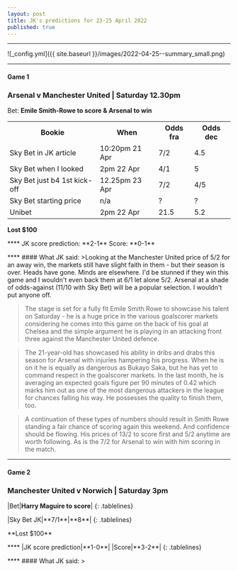 ```yaml
---
layout: post
title: JK's predictions for 23-25 April 2022
published: true
---
```

****
![_config.yml]({{ site.baseurl }}/images/2022-04-25--summary_small.png)

****

#### Game 1
### Arsenal v Manchester United | Saturday 12.30pm

Bet: **Emile Smith-Rowe to score & Arsenal to win**  

<html>
<head>
<style>
table {
  border-collapse: collapse;
  width: 100%;
}

th {
  text-align: left;
}
</style>
</head>
<body>
<table>
    <tr>
      <th>Bookie</th>
      <th>When</th>
      <th>Odds fra</th>
      <th>Odds dec</th>
    </tr>
    <tr>
      <td>Sky Bet in JK article</td>
      <td class="blue">10:20pm 21 Apr</td>
      <td>7/2</td>
      <td>4.5</td>
    </tr>
    <tr>
      <td>Sky Bet when I looked</td>
      <td>2pm 22 Apr</td>
      <td>4/1</td>
	  <td>5</td>
      </tr>
    <tr>
      <td>Sky Bet just b4 1st kick-off</td>
      <td>12.25pm 23 Apr</td>
      <td>7/2</td>
      <td>4/5</td>
    </tr>
    <tr>
      <td>Sky Bet starting price</td>
      <td>n/a</td>
      <td>?</td>
      <td>?</td>
    </tr>
    <tr>
      <td>Unibet</td>
      <td class="red">2pm 22 Apr</td>
      <td>21.5</td>
      <td>5.2</td>
    </tr>
</table>

</body>
<html>

**Lost $100**
<p></p>
****
JK score prediction: **2-1**
Score: **0-1**
<p></p>
****
#### What JK said:
>Looking at the Manchester United price of 5/2 for an away win, the markets still have slight faith in them - but their season is over. Heads have gone. Minds are elsewhere. I'd be stunned if they win this game and I wouldn't even back them at 6/1 let alone 5/2. Arsenal at a shade of odds-against (11/10 with Sky Bet) will be a popular selection. I wouldn't put anyone off.

>The stage is set for a fully fit Emile Smith Rowe to showcase his talent on Saturday - he is a huge price in the various goalscorer markets considering he comes into this game on the back of his goal at Chelsea and the simple argument he is playing in an attacking front three against the Manchester United defence.

>The 21-year-old has showcased his ability in dribs and drabs this season for Arsenal with injuries hampering his progress. When he is on it he is equally as dangerous as Bukayo Saka, but he has yet to command respect in the goalscorer markets. In the last month, he is averaging an expected goals figure per 90 minutes of 0.42 which marks him out as one of the most dangerous attackers in the league for chances falling his way. He possesses the quality to finish them, too.

>A continuation of these types of numbers should result in Smith Rowe standing a fair chance of scoring again this weekend. And confidence should be flowing. His prices of 13/2 to score first and 5/2 anytime are worth following. As is the 7/2 for Arsenal to win with him scoring in the match.

****

#### Game 2
### Manchester United v Norwich | Saturday 3pm

<style>
.tablelines table, .tablelines td, .tablelines th 
td {
    padding-right: 5px;
}
td {
    padding-left: 5px;
}
</style>
|Bet|**Harry Maguire to score**|
{: .tablelines}
<p></p>
<style>
.tablelines table, .tablelines td, .tablelines th 
td {
    padding-right: 5px;
}
td {
    padding-left: 5px;
}
</style>
|Sky Bet JK|**7/1**|**8**|
{: .tablelines}
<p></p>
**Lost $100**
<p></p>
****
<style>
.tablelines table, .tablelines td, .tablelines th 
td {
    padding-right: 5px;
}
td {
    padding-left: 5px;
}
</style>
|JK score prediction|**1-0**|
|Score|**3-2**|
{: .tablelines}
<p></p>
****
#### What JK said:
>
